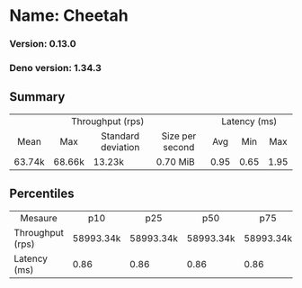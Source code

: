 # Name: Cheetah 
  
  ### Version: 0.13.0
  ### Deno version: 1.34.3

## Summary
<table>
<tr>
    <td align="center" colspan="4">Throughput (rps)</td>
    <td align="center" colspan="3">Latency (ms)</td>
</tr>
<tr>
    <td align="center">Mean</td>
    <td align="center">Max</td>
    <td align="center">Standard deviation</td>
    <td align="center">Size per second</td>
    <td align="center">Avg</td>
    <td align="center">Min</td>
    <td align="center">Max</td>
</tr>
<tr>
    <td>63.74k</td>
    <td>68.66k</td>
    <td>13.23k</td>
    <td>0.70 MiB</td>
    <td>0.95</td>
    <td>0.65</td>
    <td>1.95</td>
</tr>
</table>

## Percentiles

<table>
<tr>
  <td align="center">Mesaure</td>
  <td align="center">p10</td>
  <td align="center">p25</td>
  <td align="center">p50</td>
  <td align="center">p75</td>
  <td align="center">p90</td>
  <td align="center">p95</td>
  <td align="center">p99</td>
</tr>
<tr>
  <td>Throughput (rps)</td>
  <td>58993.34k</td>
  <td>58993.34k</td>
  <td>58993.34k</td>
  <td>58993.34k</td>
  <td>68338.04k</td>
  <td>68659.10k</td>
  <td>68659.10k</td>
</tr>
<tr>
  <td>Latency (ms)</td>
  <td>0.86</td>
  <td>0.86</td>
  <td>0.86</td>
  <td>0.86</td>
  <td>1.02</td>
  <td>1.04</td>
  <td>1.15</td>
</tr>
</table>
